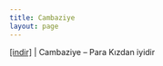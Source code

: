 ```yaml
---
title: Cambaziye
layout: page
---
```


<a href="https://cloud.mail.ru/public/52acc3c5188f/Cambaziye%20-%20Para%20K%C4%B1zdan%20%C4%B0yidir" target="_blank">[indir]</a> | Cambaziye &#8211; Para Kızdan iyidir